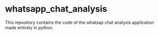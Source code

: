 # whatsapp_chat_analysis
This repository contains the code of the whatsap chat analysis application made entirely in python.

